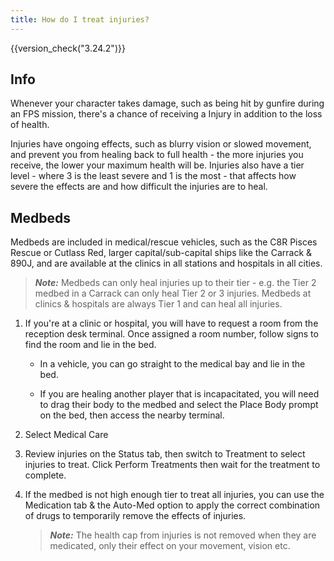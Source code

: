 ```yaml
---
title: How do I treat injuries?
---
```


{{version_check("3.24.2")}}

## Info

Whenever your character takes damage, such as being hit by gunfire during an FPS
mission, there's a chance of receiving a Injury in addition to the loss of
health.

Injuries have ongoing effects, such as blurry vision or slowed movement,
and prevent you from healing back to full health - the more injuries you
receive, the lower your maximum health will be. Injuries also have a tier
level - where 3 is the least severe and 1 is the most - that affects how severe
the effects are and how difficult the injuries are to heal.

## Medbeds

Medbeds are included in medical/rescue vehicles, such as the C8R Pisces Rescue
or Cutlass Red, larger capital/sub-capital ships like the Carrack & 890J, and
are available at the clinics in all stations and hospitals in all cities.

> ***Note:*** Medbeds can only heal injuries up to their tier - e.g. the Tier 2
> medbed in a Carrack can only heal Tier 2 or 3 injuries. Medbeds at clinics &
> hospitals are always Tier 1 and can heal all injuries.

1. If you're at a clinic or hospital, you will have to request a room from the
reception desk terminal. Once assigned a room number, follow signs to find the
room and lie in the bed.

    - In a vehicle, you can go straight to the medical bay and lie in the bed.

    - If you are healing another player that is incapacitated, you will need to
    drag their body to the medbed and select the Place Body prompt on the bed,
    then access the nearby terminal.

1. Select Medical Care

1. Review injuries on the Status tab, then switch to Treatment to select
injuries to treat. Click Perform Treatments then wait for the treatment to
complete.

1. If the medbed is not high enough tier to treat all injuries, you can use the
Medication tab & the Auto-Med option to apply the correct combination of drugs
to temporarily remove the effects of injuries.

    > ***Note:*** The health cap from injuries is not removed when they are
    > medicated, only their effect on your movement, vision etc.
